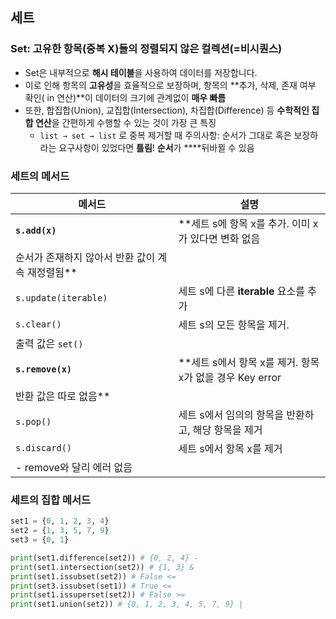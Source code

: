 ## 세트

### Set: 고유한 항목(중복 X)들의 정렬되지 않은 컬렉션(=비시퀀스)

- Set은 내부적으로 **해시 테이블**을 사용하여 데이터를 저장합니다.
- 이로 인해 항목의 **고유성**을 효율적으로 보장하며, 항목의 **추가, 삭제, 존재 여부 확인( in 연산)**이 데이터의 크기에 관계없이 **매우 빠름**
- 또한, 합집합(Union), 교집합(Intersection), 차집합(Difference) 등 **수학적인 집합 연산**을 간편하게 수행할 수 있는 것이 가장 큰 특징
    - `list → set → list` 로 중복 제거할 때 주의사항:
    순서가 그대로 혹은 보장하라는 요구사항이 있었다면 **틀림**! **순서**가 ****뒤바뀔 수 있음

### 세트의 메서드

| 메서드 | 설명 |
| --- | --- |
| **`s.add(x)`**  | **세트 s에 항목 x를 추가. 이미 x가 있다면 변화 없음
순서가 존재하지 않아서 반환 값이 계속 재정렬됨** |
| `s.update(iterable)`  | 세트 s에 다른  **iterable** 요소를 추가 |
| `s.clear()`  | 세트 s의 모든 항목을 제거.
출력 값은 `set()`  |
| **`s.remove(x)`**   | **세트 s에서 항목 x를 제거. 항목 x가 없을 경우 Key error
반환 값은 따로 없음** |
| `s.pop()`  | 세트 s에서 임의의 항목을 반환하고, 해당 항목을 제거 |
| `s.discard()`  | 세트 s에서 항목 x를 제거
- remove와 달리 에러 없음  |

### 세트의 집합 메서드

```python
set1 = {0, 1, 2, 3, 4}
set2 = {1, 3, 5, 7, 9}
set3 = {0, 1}

print(set1.difference(set2)) # {0, 2, 4} - 
print(set1.intersection(set2)) # {1, 3} &
print(set1.issubset(set2)) # False <=
print(set3.issubset(set1)) # True <=
print(set1.issuperset(set2)) # False >=
print(set1.union(set2)) # {0, 1, 2, 3, 4, 5, 7, 9} |

```